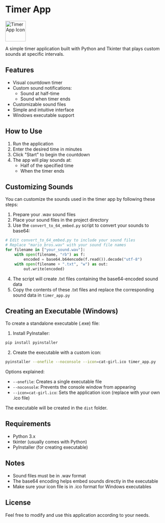 # Timer App

<img src="cat-girl.ico" alt="Timer App Icon" width="64" height="64" />

A simple timer application built with Python and Tkinter that plays custom sounds at specific intervals.

## Features

- Visual countdown timer
- Custom sound notifications:
  - Sound at half-time
  - Sound when timer ends
- Customizable sound files
- Simple and intuitive interface
- Windows executable support

## How to Use

1. Run the application
2. Enter the desired time in minutes
3. Click "Start" to begin the countdown
4. The app will play sounds at:
   - Half of the specified time
   - When the timer ends

## Customizing Sounds

You can customize the sounds used in the timer app by following these steps:

1. Prepare your .wav sound files
2. Place your sound files in the project directory
3. Use the `convert_to_64_embed.py` script to convert your sounds to base64:

```python
# Edit convert_to_64_embed.py to include your sound files
# Replace "mario_bros.wav" with your sound file names
for filename in ["your_sound.wav"]:
    with open(filename, "rb") as f:
        encoded = base64.b64encode(f.read()).decode("utf-8")
    with open(filename + ".txt", "w") as out:
        out.write(encoded)
```

4. The script will create .txt files containing the base64-encoded sound data
5. Copy the contents of these .txt files and replace the corresponding sound data in `timer_app.py`

## Creating an Executable (Windows)

To create a standalone executable (.exe) file:

1. Install PyInstaller:

```bash
pip install pyinstaller
```

2. Create the executable with a custom icon:

```bash
pyinstaller --onefile --noconsole --icon=cat-girl.ico timer_app.py
```

Options explained:

- `--onefile`: Creates a single executable file
- `--noconsole`: Prevents the console window from appearing
- `--icon=cat-girl.ico`: Sets the application icon (replace with your own .ico file)

The executable will be created in the `dist` folder.

## Requirements

- Python 3.x
- tkinter (usually comes with Python)
- PyInstaller (for creating executable)

## Notes

- Sound files must be in .wav format
- The base64 encoding helps embed sounds directly in the executable
- Make sure your icon file is in .ico format for Windows executables

## License

Feel free to modify and use this application according to your needs.
